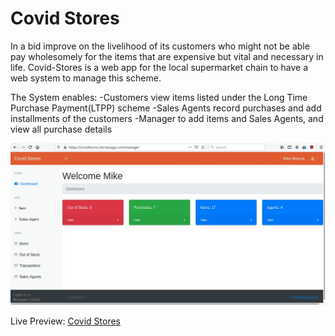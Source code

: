 # Covid Stores
In a bid improve on the livelihood of its customers who might not be
able pay wholesomely for the items that are expensive but vital and
necessary in life. Covid-Stores is a web app for the local supermarket
chain to have a web system to manage this scheme.

The System enables:
-Customers view items listed under the Long Time Purchase Payment(LTPP) scheme
-Sales Agents record purchases and add installments of the customers
-Manager to add items and Sales Agents, and view all purchase details

![preview](https://github.com/123MwanjeMike/CovidStores/blob/master/preview.JPG?raw=true)

Live Preview: [Covid Stores](https://covidstores.herokuapp.com/)

